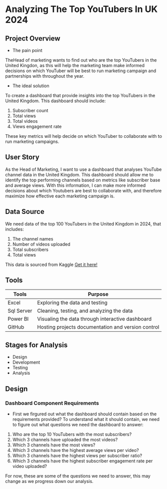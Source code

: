 # Analyzing The Top YouTubers In UK 2024

## Project Overview

- The pain point

TheHead of marketing wants to find out who are the top YouTubers in the United Kingdon, as this will help the marketing team make informed decisions on which YouTuber will be best to run marketing campaign and partnerships with throughout the year.

- The ideal solution

To create a dashboard that provide insights into the top YouTubers in the United Kingdom. This dashboard should include:
1. Subscriber count
2. Total views
3. Total videos
4. Views engagement rate

These key metrics will help decide on which YouTuber to collaborate with to run marketing campaigns.

## User Story

As the Head of Marketing, I want to use a dashboard that analyses YouTube channel data in the United Kingdom.
This dashboard should allow me to identify the top performing channels based on metrics like subscriber base and average views.
With this information, I can make more informed decisions about which Youtubers are best to collaborate with, and therefore maximize how effective each marketing campaign is.

## Data Source

We need data of the top 100 YouTubers in the United Kingdom in 2024, that includes:

1. The channel names
2. Number of videos uploaded
3. Total subscribers
4. Total views

This data is sourced from Kaggle [Get it here!](https://www.kaggle.com/datasets/bhavyadhingra00020/top-100-social-media-influencers-2024-countrywise?resource=download)

## Tools

| Tools | Purpose |
| ----- | ------- |
| Excel | Exploring the data and testing |
| Sql Server | Cleaning, testing, and analyzing the data |
| Power BI | Visualing the data through interactive dashboard |
| GitHub | Hosting projects documentation and version control |

## Stages for Analysis

- Design
- Development
- Testing
- Analysis

## Design

### Dashboard Component Requirements

- First we firgured out what the dashboard should contain based on the requirements provided?
To understand what it should contain, we need to figure out what questions we need the dashboard to answer:

1. Who are the top 10 YouTubers with the most subscribers?
2. Which 3 channels have uploaded the most videos?
3. Which 3 channels have the most views?
4. Which 3 channels have the highest average views per video?
5. Which 3 channels have the highest views per subscriber ratio?
6. Which 3 channels have the highest subscriber engagement rate per video uploaded?

For now, these are some of the questions we need to answer, this may change as we progress down our analysis.





